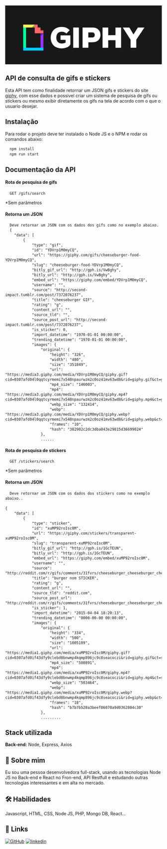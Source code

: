 ![img](back-end/src/assets/giphy.png)
## API de consulta de gifs e stickers

Esta API tem como finalidade retornar um JSON gifs e stickers do site [giphy](https://developers.giphy.com/), com esse dados e possivel criar um sistema de pesquisa de gifs ou stickers ou mesmo exibir diretamente os gifs na tela de acordo com o que o usuario desejar. 

## Instalação

Para rodar o projeto deve ter instalado o Node JS e o NPM e rodar os comandos abaixo:

```bash
  npm install 
  npm run start
```

## Documentação da API

#### Rota de pesquisa de gifs

```
  GET /gifs/search
```
*Sem parâmetros
#### Retorna um JSON

```
  Deve retornar um JSON com os dados dos gifs como no exemplo abaixo.
  {
    "data": [
        {
            "type": "gif",
            "id": "YDVrp1M0myCQ",
            "url": "https://giphy.com/gifs/cheeseburger-food-YDVrp1M0myCQ",
            "slug": "cheeseburger-food-YDVrp1M0myCQ",
            "bitly_gif_url": "http://gph.is/VwBghy",
            "bitly_url": "http://gph.is/VwBghy",
            "embed_url": "https://giphy.com/embed/YDVrp1M0myCQ",
            "username": "",
            "source": "http://second-impact.tumblr.com/post/7372076237",
            "title": "cheeseburger GIF",
            "rating": "g",
            "content_url": "",
            "source_tld": "",
            "source_post_url": "http://second-impact.tumblr.com/post/7372076237",
            "is_sticker": 0,
            "import_datetime": "1970-01-01 00:00:00",
            "trending_datetime": "1970-01-01 00:00:00",
            "images": {
                "original": {
                    "height": "326",
                    "width": "480",
                    "size": "351849",
                    "url": "https://media3.giphy.com/media/YDVrp1M0myCQ/giphy.gif?cid=0307afd04l0qqtcyrmemi7x540npaurwzm2c0oz41mv63wd8&rid=giphy.gif&ct=g",
                    "mp4_size": "146003",
                    "mp4": "https://media3.giphy.com/media/YDVrp1M0myCQ/giphy.mp4?cid=0307afd04l0qqtcyrmemi7x540npaurwzm2c0oz41mv63wd8&rid=giphy.mp4&ct=g",
                    "webp_size": "132414",
                    "webp": "https://media3.giphy.com/media/YDVrp1M0myCQ/giphy.webp?cid=0307afd04l0qqtcyrmemi7x540npaurwzm2c0oz41mv63wd8&rid=giphy.webp&ct=g",
                    "frames": "10",
                    "hash": "382902c2dc3dba843e29815d36699024"
                },
                ......
````

#### Rota de pesquisa de stickers

```
  GET /stickers/search
```
*Sem parâmetros

#### Retorna um JSON

```
  Deve retornar um JSON com os dados dos stickers como no exemplo abaixo..

{
    "data": [
        {
            "type": "sticker",
            "id": "xuMP92roIsc0M",
            "url": "https://giphy.com/stickers/transparent-xuMP92roIsc0M",
            "slug": "transparent-xuMP92roIsc0M",
            "bitly_gif_url": "http://gph.is/1GcTEUN",
            "bitly_url": "http://gph.is/1GcTEUN",
            "embed_url": "https://giphy.com/embed/xuMP92roIsc0M",
            "username": "",
            "source": "http://reddit.com/r/gifs/comments/31fvrs/cheeseburger_cheeseburger_cheeseburger/",
            "title": "burger nom STICKER",
            "rating": "g",
            "content_url": "",
            "source_tld": "reddit.com",
            "source_post_url": "http://reddit.com/r/gifs/comments/31fvrs/cheeseburger_cheeseburger_cheeseburger/",
            "is_sticker": 1,
            "import_datetime": "2015-04-04 18:20:13",
            "trending_datetime": "0000-00-00 00:00:00",
            "images": {
                "original": {
                    "height": "334",
                    "width": "500",
                    "size": "1005109",
                    "url": "https://media1.giphy.com/media/xuMP92roIsc0M/giphy.gif?cid=0307afd0if43dfy9clebd0bnwmp4kqmp896jc9c8seacoczi&rid=giphy.gif&ct=s",
                    "mp4_size": "500891",
                    "mp4": "https://media1.giphy.com/media/xuMP92roIsc0M/giphy.mp4?cid=0307afd0if43dfy9clebd0bnwmp4kqmp896jc9c8seacoczi&rid=giphy.mp4&ct=s",
                    "webp_size": "503464",
                    "webp": "https://media1.giphy.com/media/xuMP92roIsc0M/giphy.webp?cid=0307afd0if43dfy9clebd0bnwmp4kqmp896jc9c8seacoczi&rid=giphy.webp&ct=s",
                    "frames": "18",
                    "hash": "b7b7b528a3beef86070a9d0362804c30"
                },
                .........
````

## Stack utilizada

**Back-end:** Node, Express, Axios

## 🚀 Sobre mim
Eu sou uma pessoa desenvolvedora full-stack, usando as tecnologias Node JS no Back-end e React no Fron-end, API Restfull e estudando outras tecnologias interessantes e em alta no mercado.

## 🛠 Habilidades
Javascript, HTML, CSS, Node JS, PHP, Mongo DB, React...

## 🔗 Links
[![GitHub](https://img.shields.io/badge/github-000?style=for-the-badge&logo=ko-fi&logoColor=white)](https://github.com/Diones25)
[![linkedin](https://img.shields.io/badge/linkedin-0A66C2?style=for-the-badge&logo=linkedin&logoColor=white)](https://www.linkedin.com/in/diones-pereira-alves-31bb3969/)